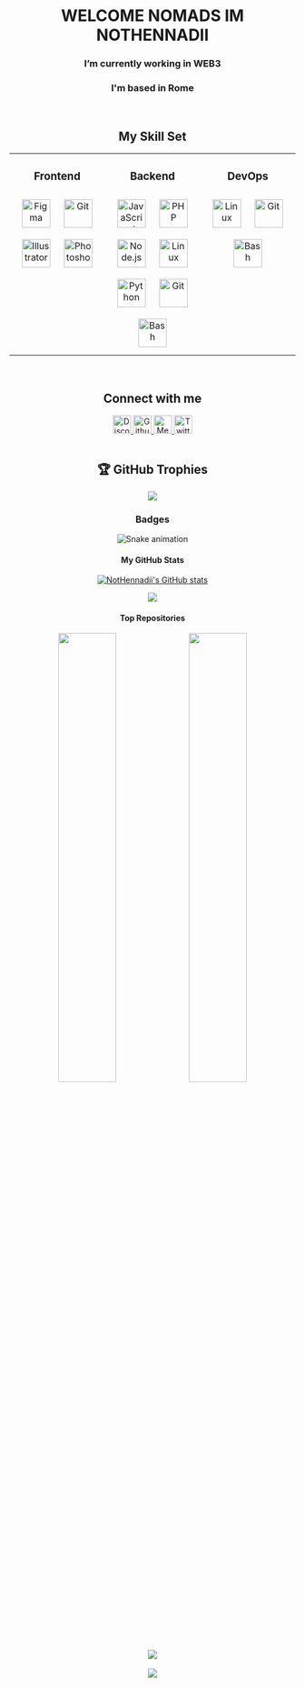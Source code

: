 <h1 align="center">WELCOME NOMADS IM NOTHENNADII</h1>

<h3 align="center">I’m currently working in WEB3</h3>

<h3 align="center">I'm based in Rome</h3>

<br>

<div align="center">
    <h2 align="center">My Skill Set</h2>
    <table width="100%">
    <tr>
    <td valign="top" width="33%">
    <h3 align="center">Frontend</h3>
    <div align="center">
    <a href="https://www.figma.com/" target="_blank"><img style="margin: 10px" src="https://profilinator.rishav.dev/skills-assets/figma-icon.svg" alt="Figma" height="50" /></a>
    <a href="https://github.com/" target="_blank"><img style="margin: 10px" src="https://profilinator.rishav.dev/skills-assets/git-scm-icon.svg" alt="Git" height="50" /></a>
    <a href="https://www.adobe.com/in/products/illustrator.html" target="_blank"><img style="margin: 10px" src="https://profilinator.rishav.dev/skills-assets/adobe_illustrator-icon.svg" alt="Illustrator" height="50" /></a>
    <a href="https://www.adobe.com/in/products/photoshop.html" target="_blank"><img style="margin: 10px" src="https://profilinator.rishav.dev/skills-assets/photoshop-plain.svg" alt="Photoshop" height="50" /></a>
    </div>
    </td>
    <td valign="top" width="33%">
    <h3 align="center">Backend</h3>
    <div align="center">
    <a href="https://www.javascript.com/" target="_blank"><img style="margin: 10px" src="https://profilinator.rishav.dev/skills-assets/javascript-original.svg" alt="JavaScript" height="50" /></a>
    <a href="https://www.php.net/" target="_blank"><img style="margin: 10px" src="https://profilinator.rishav.dev/skills-assets/php-original.svg" alt="PHP" height="50" /></a>
    <a href="https://nodejs.org/" target="_blank"><img style="margin: 10px" src="https://profilinator.rishav.dev/skills-assets/nodejs-original-wordmark.svg" alt="Node.js" height="50" /></a>
    <a href="https://www.linux.org/" target="_blank"><img style="margin: 10px" src="https://profilinator.rishav.dev/skills-assets/linux-original.svg" alt="Linux" height="50" /></a>
    <a href="https://www.python.org/" target="_blank"><img style="margin: 10px" src="https://profilinator.rishav.dev/skills-assets/python-original.svg" alt="Python" height="50" /></a>
    <a href="https://github.com/" target="_blank"><img style="margin: 10px" src="https://profilinator.rishav.dev/skills-assets/git-scm-icon.svg" alt="Git" height="50" /></a>
    <a href="https://www.gnu.org/software/bash/" target="_blank"><img style="margin: 10px" src="https://profilinator.rishav.dev/skills-assets/gnu_bash-icon.svg" alt="Bash" height="50" /></a>
    </div>
    </td>
    <td valign="top" width="33%">
    <h3 align="center">DevOps</h3>
    <div align="center">
    <a href="https://www.linux.org/" target="_blank"><img style="margin: 10px" src="https://profilinator.rishav.dev/skills-assets/linux-original.svg" alt="Linux" height="50" /></a>
    <a href="https://github.com/" target="_blank"><img style="margin: 10px" src="https://profilinator.rishav.dev/skills-assets/git-scm-icon.svg" alt="Git" height="50" /></a>
    <a href="https://www.gnu.org/software/bash/" target="_blank"><img style="margin: 10px" src="https://profilinator.rishav.dev/skills-assets/gnu_bash-icon.svg" alt="Bash" height="50" /></a>
    </div>
    </td>
    </tr>
    </table>
</div>

<br>

<h2 align="center">Connect with me</h2>
<div align="center">
<a href="https://discord.com/users/nothennadii" target="_blank" rel="noreferrer"> <picture> <source media="(prefers-color-scheme: dark)" srcset="https://raw.githubusercontent.com/danielcranney/readme-generator/main/public/icons/socials/discord-dark.svg" /> <source media="(prefers-color-scheme: light)" srcset="https://raw.githubusercontent.com/danielcranney/readme-generator/main/public/icons/socials/discord.svg" /> <img src="https://raw.githubusercontent.com/danielcranney/readme-generator/main/public/icons/socials/discord.svg" width="32" height="32" alt="Discord" title="Discord" /> </picture> </a>
<a href="https://www.github.com/NotHennadii" target="_blank" rel="noreferrer"> <picture> <source media="(prefers-color-scheme: dark)" srcset="https://raw.githubusercontent.com/danielcranney/readme-generator/main/public/icons/socials/github-dark.svg" /> <source media="(prefers-color-scheme: light)" srcset="https://raw.githubusercontent.com/danielcranney/readme-generator/main/public/icons/socials/github.svg" /> <img src="https://raw.githubusercontent.com/danielcranney/readme-generator/main/public/icons/socials/github.svg" width="32" height="32" alt="Github" title="Github" /> </picture> </a>
<a href="http://www.medium.com/@sukhanovhennadii" target="_blank" rel="noreferrer"> <picture> <source media="(prefers-color-scheme: dark)" srcset="https://raw.githubusercontent.com/danielcranney/readme-generator/main/public/icons/socials/medium-dark.svg" /> <source media="(prefers-color-scheme: light)" srcset="https://raw.githubusercontent.com/danielcranney/readme-generator/main/public/icons/socials/medium.svg" /> <img src="https://raw.githubusercontent.com/danielcranney/readme-generator/main/public/icons/socials/medium.svg" width="32" height="32" alt="Medium" title="Medium" /> </picture> </a>
<a href="https://www.x.com/NotHennadii" target="_blank" rel="noreferrer"> <picture> <source media="(prefers-color-scheme: dark)" srcset="https://raw.githubusercontent.com/danielcranney/readme-generator/main/public/icons/socials/twitter-dark.svg" />
<source media="(prefers-color-scheme: light)" srcset="https://raw.githubusercontent.com/danielcranney/readme-generator/main/public/icons/socials/twitter.svg" /> <img src="https://raw.githubusercontent.com/danielcranney/readme-generator/main/public/icons/socials/twitter.svg" width="32" height="32" alt="Twitter" title="Twitter" /> </picture> </a>
</div>

<br>
<div align="center">

## 🏆 GitHub Trophies
![](https://github-profile-trophy.vercel.app/?username=NotHennadii&theme=radical&no-frame=false&no-bg=false&margin-w=4)
</div>

<h3 align="center">Badges</h3>

<div align="center">
  <img src="https://profile-readme-generator.com/assets/snake.svg" alt="Snake animation" />
</div>

<h4 align="center">My GitHub Stats</h4>

<p align="center">
<a href="http://www.github.com/NotHennadii"><img src="https://github-readme-stats.vercel.app/api?username=NotHennadii&show_icons=true&hide=&count_private=true&title_color=0891b2&text_color=ffffff&icon_color=0891b2&bg_color=1c1917&hide_border=true&show_icons=true" alt="NotHennadii's GitHub stats" /></a>
</p>

<p align="center">
<a href="http://www.github.com/NotHennadii"><img src="https://github-readme-streak-stats.herokuapp.com/?user=NotHennadii&stroke=ffffff&background=1c1917&ring=0891b2&fire=0891b2&currStreakNum=ffffff&currStreakLabel=0891b2&sideNums=ffffff&sideLabels=ffffff&dates=ffffff&hide_border=true" /></a>
</p>

<h4 align="center">Top Repositories</h4>

<div align="center">
<a href="https://github.com/NotHennadii/NOUS_RESEARCH-BOT"><img width="45%" src="https://github-readme-stats.vercel.app/api/pin/?username=NotHennadii&repo=NOUS_RESEARCH-BOT&title_color=0891b2&text_color=ffffff&icon_color=0891b2&bg_color=1c1917&hide_border=true&locale=en" /></a>
<a href="https://github.com/NotHennadii/PLUME-SWAP-BOT"><img width="45%" src="https://github-readme-stats.vercel.app/api/pin/?username=NotHennadii&repo=PLUME-SWAP-BOT&title_color=0891b2&text_color=ffffff&icon_color=0891b2&bg_color=1c1917&hide_border=true&locale=en" /></a>
</div>
<br>

<br>

<div align="center">
<img src="https://komarev.com/ghpvc/?username=NotHennadii&&style=flat-square" align="center" />
</div>

<br>

<div align="center">
<a href="https://www.buymeacoffee.com/rishavanand" target="_blank" style="display: inline-block;">
<img
src="https://img.shields.io/badge/Donate-Buy%20Me%20A%20Coffee-orange.svg?style=flat-square&logo=buymeacoffee"
align="center"
/>
</a>
</div>
<br>
